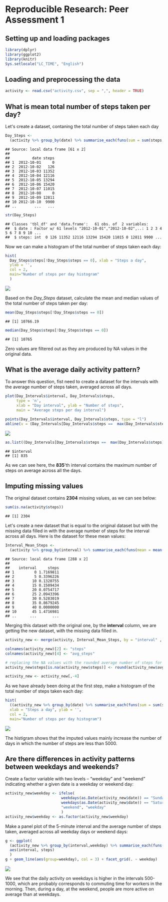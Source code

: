 # Reproducible Research: Peer Assessment 1

## Setting up and loading packages

```r
library(dplyr)
library(ggplot2)
library(knitr)
Sys.setlocale("LC_TIME", "English")
```

## Loading and preprocessing the data


```r
activity <- read.csv("activity.csv", sep = ",", header = TRUE)
```

## What is mean total number of steps taken per day?

Let's create a dataset, contaning the total number of steps taken each day


```r
Day_Steps <-
  (activity %>% group_by(date) %>% summarise_each(funs(sum = sum(steps, na.rm=TRUE))))[,-3]
```


```
## Source: local data frame [61 x 2]
## 
##          date steps
## 1  2012-10-01     0
## 2  2012-10-02   126
## 3  2012-10-03 11352
## 4  2012-10-04 12116
## 5  2012-10-05 13294
## 6  2012-10-06 15420
## 7  2012-10-07 11015
## 8  2012-10-08     0
## 9  2012-10-09 12811
## 10 2012-10-10  9900
## ..        ...   ...
```


```r
str(Day_Steps)
```

```
## Classes 'tbl_df' and 'data.frame':	61 obs. of  2 variables:
##  $ date : Factor w/ 61 levels "2012-10-01","2012-10-02",..: 1 2 3 4 5 6 7 8 9 10 ...
##  $ steps: int  0 126 11352 12116 13294 15420 11015 0 12811 9900 ...
```

Now we can make a histogram of the total number of steps taken each day:




```r
hist(
  Day_Steps$steps[!Day_Steps$steps == 0], xlab = "Steps a day",
  ylab = '',
  col = 2,
  main="Number of steps per day histogram"
  )
```

![](PA1_template_files/figure-html/unnamed-chunk-3-1.png) 


Based on the *Day_Steps* dataset, calculate the mean and median values of the total number of steps taken per day:


```r
mean(Day_Steps$steps[!Day_Steps$steps == 0])
```

```
## [1] 10766.19
```

```r
median(Day_Steps$steps[!Day_Steps$steps == 0])
```

```
## [1] 10765
```

Zero values are filtered out as they are produced by NA values in the original data.

## What is the average daily activity pattern?

To answer this question, fist need to create a dataset for the intervals with the average number of steps taken, averaged across all days.






```r
plot(Day_Intervals$interval, Day_Intervals$steps, 
     type = 'n',
     xlab = "Day interval", ylab = "Number of steps",
     main = "Average steps per day interval")

points(Day_Intervals$interval, Day_Intervals$steps, type = "l")
abline(v = (Day_Intervals[Day_Intervals$steps ==  max(Day_Intervals$steps),])[,1], lty = 1, col = 2)
```

![](PA1_template_files/figure-html/Day_Interval_plot-1.png) 



```r
as.list((Day_Intervals[Day_Intervals$steps ==  max(Day_Intervals$steps),]))[1]
```

```
## $interval
## [1] 835
```

As we can see here, the **835**'th interval contains the maximum number of steps on average across all the days.

## Imputing missing values



The original dataset contains **2304** missing values, as we can see below:


```r
sum(is.na(activity$steps))
```

```
## [1] 2304
```

Let's create a new dataset that is equal to the original dataset but with the missing data filled in with the average number of steps for the interval across all days.
Here is the dataset for these mean values:


```r
Interval_Mean_Steps <-
  (activity %>% group_by(interval) %>% summarise_each(funs(mean = mean(steps, na.rm=TRUE))))[,-3]
```


```
## Source: local data frame [288 x 2]
## 
##    interval     steps
## 1         0 1.7169811
## 2         5 0.3396226
## 3        10 0.1320755
## 4        15 0.1509434
## 5        20 0.0754717
## 6        25 2.0943396
## 7        30 0.5283019
## 8        35 0.8679245
## 9        40 0.0000000
## 10       45 1.4716981
## ..      ...       ...
```

Merging this dataset with the original one, by the **interval** column, we are getting the new dataset, with the missing data filled in.

```r
activity_new <- merge(activity, Interval_Mean_Steps, by = "interval" , all.x = TRUE, sort = FALSE)

colnames(activity_new)[2] <- "steps"
colnames(activity_new)[4] <- "avg_steps"

# replacing the NA values with the rounded average number of steps for the interval across all days
activity_new$steps[is.na(activity_new$steps)] <- round(activity_new$avg_steps)

activity_new <- activity_new[,-4]
```
As we have already been doing at the first step, make a histogram of the total number of steps taken each day:



```r
hist(
  ((activity_new %>% group_by(date) %>% summarise_each(funs(sum = sum(steps))))[,-1])$steps,
  xlab = "Steps a day", ylab = '',
  col = 2,
  main="Number of steps per day histogram")
```

![](PA1_template_files/figure-html/day_steps_new_hist-1.png) 

The histigram shows that the imputed values mainly increase the number of days in which the number of steps are less than 5000.

## Are there differences in activity patterns between weekdays and weekends?

Create a factor variable with two levels – “weekday” and “weekend” indicating whether a given date is a weekday or weekend day:

```r
activity_new$weekday <- ifelse(
                         weekdays(as.Date(activity_new$date)) == "Sunday" |
                         weekdays(as.Date(activity_new$date)) == "Saturday",
                         "weekend", "weekday"
                         )
activity_new$weekday <- as.factor(activity_new$weekday)
```
Make a panel plot of the 5-minute interval and the average number of steps taken, averaged across all weekday days or weekend days:



```r
g <- ggplot(
  (activity_new %>% group_by(interval,weekday) %>% summarise_each(funs(mean = mean(steps))))[,-4],
  aes(interval, steps)
  )
g + geom_line(aes(group=weekday), col = 3) + facet_grid(. ~ weekday)
```

![](PA1_template_files/figure-html/int_plot-1.png) 

We see that the daily activity on weekdays is higher in the intervals 500-1000, which are probably corresponds to commuting time for workers in the morning. Then, during a day, at the weekend, people are more active on average than at weekdays.
